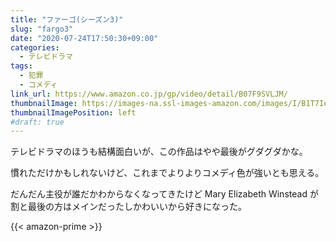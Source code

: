 ```yaml
---
title: "ファーゴ(シーズン3)"
slug: "fargo3"
date: "2020-07-24T17:50:30+09:00"
categories:
  - テレビドラマ
tags:
  - 犯罪
  - コメディ
link_url: https://www.amazon.co.jp/gp/video/detail/B07F9SVLJM/
thumbnailImage: https://images-na.ssl-images-amazon.com/images/I/B1T7IeFMPBS._SX300_.jpg
thumbnailImagePosition: left
#draft: true
---
```

テレビドラマのほうも結構面白いが、この作品はやや最後がグダグダかな。
<!--more-->
慣れただけかもしれないけど、これまでよりよりコメディ色が強いとも思える。

だんだん主役が誰だかわからなくなってきたけど Mary Elizabeth Winstead が割と最後の方はメインだったしかわいいから好きになった。

{{< amazon-prime >}}
